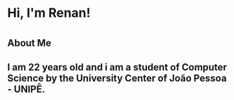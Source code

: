 <h1>Hi, I'm Renan!<h1>

<h2>About Me<h2>
<p>I am 22 years old and i am a student of Computer Science by the University Center of João Pessoa - UNIPÊ.<h4>
